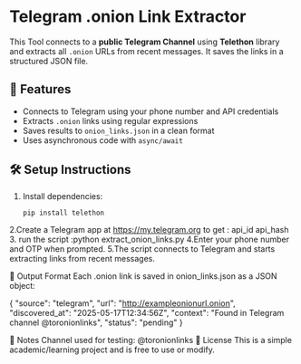 # Telegram .onion Link Extractor
This Tool connects to a **public Telegram Channel** using **Telethon** library and extracts all `.onion` URLs from recent messages. It saves the links in a structured JSON file.
## 🚀 Features
- Connects to Telegram using your phone number and API credentials
- Extracts `.onion` links using regular expressions
- Saves results to `onion_links.json` in a clean format
- Uses asynchronous code with `async/await`
## 🛠️ Setup Instructions
1. Install dependencies:
   ```bash
   pip install telethon
2.Create a Telegram app at https://my.telegram.org to get :
api_id
api_hash
3. run the script :python extract_onion_links.py
4.Enter your phone number and OTP when prompted.
5.The script connects to Telegram and starts extracting links from recent messages.

💾 Output Format
Each .onion link is saved in onion_links.json as a JSON object:

{
  "source": "telegram",
  "url": "http://exampleonionurl.onion",
  "discovered_at": "2025-05-17T12:34:56Z",
  "context": "Found in Telegram channel @toronionlinks",
  "status": "pending"
}

📌 Notes
Channel used for testing: @toronionlinks 
📄 License
This is a simple academic/learning project and is free to use or modify.

